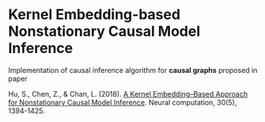 # Kernel Embedding-based Nonstationary Causal Model Inference

Implementation of causal inference algorithm for **causal graphs** proposed in paper 

Hu, S., Chen, Z., & Chan, L. (2018). [A Kernel Embedding–Based Approach for Nonstationary Causal Model Inference](https://www.mitpressjournals.org/doi/abs/10.1162/neco_a_01064). Neural computation, 30(5), 1394-1425.